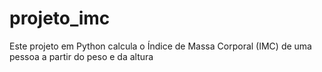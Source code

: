 # projeto_imc
Este projeto em Python calcula o Índice de Massa Corporal (IMC) de uma pessoa a partir do peso e da altura
